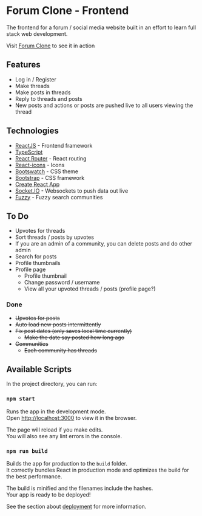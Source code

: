 # Forum Clone - Frontend

The frontend for a forum / social media website built in an effort to learn full stack web development. 

Visit [Forum Clone](http://domz.me/frontend) to see it in action

## Features

* Log in / Register 
* Make threads
* Make posts in threads
* Reply to threads and posts
* New posts and actions or posts are pushed live to all users viewing the thread

## Technologies
* [ReactJS](https://reactjs.org/) - Frontend framework
* [TypeScript](https://www.typescriptlang.org/)
* [React Router](https://github.com/ReactTraining/react-router) - React routing
* [React-icons](https://react-icons.github.io/react-icons) - Icons
* [Bootswatch](https://bootswatch.com/) - CSS theme
* [Bootstrap](https://getbootstrap.com/) - CSS framework
* [Create React App](https://github.com/facebook/create-react-app)
* [Socket.IO](https://socket.io/) - Websockets to push data out live
* [Fuzzy](https://www.npmjs.com/package/fuzzy) - Fuzzy search communities
## To Do

* Upvotes for threads
* Sort threads / posts by upvotes 
* If you are an admin of a community, you can delete posts and do other admin
* Search for posts
* Profile thumbnails
* Profile page
  * Profile thumbnail
  * Change password / username
  * View all your upvoted threads / posts (profile page?)

### Done
* ~~Upvotes for posts~~
* ~~Auto load new posts intermittently~~
* ~~Fix post dates (only saves local time currently)~~
  * ~~Make the date say posted how long ago~~
* ~~Communities~~
  * ~~Each community has threads~~



## Available Scripts

In the project directory, you can run:

### `npm start`

Runs the app in the development mode.\
Open [http://localhost:3000](http://localhost:3000) to view it in the browser.

The page will reload if you make edits.\
You will also see any lint errors in the console.

### `npm run build`

Builds the app for production to the `build` folder.\
It correctly bundles React in production mode and optimizes the build for the best performance.

The build is minified and the filenames include the hashes.\
Your app is ready to be deployed!

See the section about [deployment](https://facebook.github.io/create-react-app/docs/deployment) for more information.
